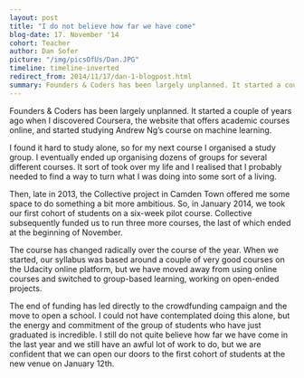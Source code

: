 ```yaml
---
layout: post
title: "I do not believe how far we have come"
blog-date: 17. November '14
cohort: Teacher
author: Dan Sofer
picture: "/img/picsOfUs/Dan.JPG"
timeline: timeline-inverted
redirect_from: 2014/11/17/dan-1-blogpost.html
summary: Founders & Coders has been largely unplanned. It started a couple of years ago when I discovered Coursera, the website that offers academic courses online, and started studying Andrew Ng’s course on machine learning...
---
```


Founders & Coders has been largely unplanned. It started a couple of years ago when I discovered Coursera, the website that offers academic courses online, and started studying Andrew Ng’s course on machine learning.

I found it hard to study alone, so for my next course I organised a study group. I eventually ended up organising dozens of groups for several different courses. It sort of took over my life and I realised that I probably needed to find a way to turn what I was doing into some sort of a living. 

Then, late in 2013, the Collective project in Camden Town offered me some space to do something a bit more ambitious. So, in January 2014, we took our first cohort of students on a six-week pilot course.  Collective subsequently funded us to run three more courses, the last of which ended at the beginning of November. 

The course has changed radically over the course of the year. When we started, our syllabus was based around a couple of very good courses on the Udacity online platform, but we have moved away from using online courses and switched to group-based learning, working on open-ended projects.

The end of funding has led directly to the crowdfunding campaign and the move to open a school. I could not have contemplated doing this alone, but the energy and commitment of the group of students who have just graduated is incredible. I still do not quite believe how far we have come in the last year and we still have an awful lot of work to do, but we are confident that we can open our doors to the first cohort of students at the new venue on January 12th.
